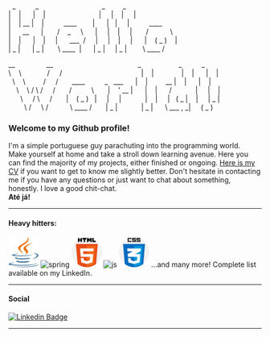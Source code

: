 &nbsp;&nbsp;_ &nbsp;&nbsp;&nbsp;&nbsp;&nbsp;&nbsp;&nbsp;&nbsp;&nbsp;_ &nbsp;&nbsp;&nbsp;&nbsp;&nbsp;&nbsp;&nbsp;&nbsp;&nbsp;&nbsp;&nbsp;&nbsp;&nbsp;&nbsp;&nbsp;&nbsp;&nbsp;&nbsp;&nbsp;&nbsp;&nbsp;&nbsp;&nbsp;&nbsp;&nbsp;&nbsp;&nbsp;&nbsp;&nbsp;&nbsp;&nbsp;_ &nbsp;&nbsp;&nbsp;&nbsp;&nbsp;&nbsp;&nbsp;&nbsp;_  
|&nbsp;&nbsp;&nbsp;&nbsp;|&nbsp;&nbsp;&nbsp;&nbsp;&nbsp;&nbsp;|&nbsp;&nbsp;&nbsp;&nbsp;| &nbsp;&nbsp;&nbsp;&nbsp;&nbsp;&nbsp;&nbsp;&nbsp;&nbsp;&nbsp;&nbsp;&nbsp;&nbsp;&nbsp;&nbsp;&nbsp;&nbsp;&nbsp;&nbsp;&nbsp;&nbsp;&nbsp;&nbsp;&nbsp;&nbsp; | &nbsp;&nbsp;&nbsp; | &nbsp;&nbsp; | &nbsp;&nbsp;&nbsp; |  
|&nbsp;&nbsp;&nbsp;&nbsp;|&nbsp;__  |&nbsp;&nbsp;&nbsp;&nbsp;|&nbsp;&nbsp;&nbsp;&nbsp;&nbsp;&nbsp;&nbsp;&nbsp;&nbsp;&nbsp;____ &nbsp;&nbsp;&nbsp;&nbsp;&nbsp;&nbsp; |  &nbsp;&nbsp;&nbsp;&nbsp; | &nbsp; | &nbsp;&nbsp;&nbsp; | &nbsp;&nbsp;&nbsp;&nbsp;&nbsp;&nbsp;&nbsp;&nbsp; ____   &nbsp;&nbsp;&nbsp;&nbsp;&nbsp;&nbsp;&nbsp;&nbsp;&nbsp;&nbsp;&nbsp;&nbsp;&nbsp;&nbsp;&nbsp;&nbsp;&nbsp;&nbsp;    
|&nbsp;&nbsp;&nbsp;&nbsp;&nbsp;&nbsp;__&nbsp;&nbsp;&nbsp;&nbsp;&nbsp;&nbsp;|&nbsp;&nbsp;&nbsp;&nbsp;&nbsp;&nbsp; / &nbsp;&nbsp; _ &nbsp;&nbsp;&nbsp; \  &nbsp;&nbsp;&nbsp;&nbsp; | &nbsp;&nbsp;&nbsp;&nbsp;| &nbsp;&nbsp; | &nbsp;&nbsp;&nbsp; | &nbsp;&nbsp;&nbsp;&nbsp;&nbsp; / &nbsp;&nbsp;&nbsp;&nbsp;&nbsp;&nbsp;&nbsp;&nbsp;&nbsp; \    
|&nbsp;&nbsp;&nbsp;&nbsp;|&nbsp;&nbsp;&nbsp;&nbsp;&nbsp;&nbsp;|&nbsp;&nbsp;&nbsp;&nbsp;|  &nbsp;&nbsp;&nbsp;&nbsp;|  &nbsp;&nbsp;&nbsp;&nbsp; ___ &nbsp;/  &nbsp;&nbsp;&nbsp; |&nbsp;&nbsp;&nbsp;&nbsp; |  &nbsp;&nbsp; | &nbsp;&nbsp;&nbsp; |  &nbsp;&nbsp;&nbsp;&nbsp; |  &nbsp;&nbsp; ( _ ) &nbsp;&nbsp; |  
|&nbsp;_&nbsp;|&nbsp;&nbsp;&nbsp;&nbsp;&nbsp;&nbsp;| _&nbsp;|  &nbsp;&nbsp;&nbsp;&nbsp;&nbsp;&nbsp;\  ____&nbsp;&nbsp;| &nbsp;&nbsp;&nbsp;&nbsp;&nbsp;|  _&nbsp;| &nbsp;&nbsp;&nbsp; | _&nbsp;| &nbsp;&nbsp;&nbsp;&nbsp;&nbsp;&nbsp; \ ____ / &nbsp;&nbsp;&nbsp;&nbsp;&nbsp;&nbsp;&nbsp;&nbsp;&nbsp;&nbsp;&nbsp;&nbsp;&nbsp;&nbsp;&nbsp;&nbsp;&nbsp;&nbsp;&nbsp;&nbsp;&nbsp;    

__  &nbsp;&nbsp;&nbsp;&nbsp;&nbsp;&nbsp;&nbsp;&nbsp;&nbsp;&nbsp;&nbsp;&nbsp;&nbsp;&nbsp; __  &nbsp;&nbsp;&nbsp;&nbsp;&nbsp;&nbsp;&nbsp;&nbsp;&nbsp;&nbsp;&nbsp;&nbsp;&nbsp;&nbsp;&nbsp;&nbsp;&nbsp;&nbsp;&nbsp;&nbsp;&nbsp;&nbsp;&nbsp;&nbsp;&nbsp;&nbsp;&nbsp;&nbsp;&nbsp;&nbsp;&nbsp;&nbsp;&nbsp;&nbsp;&nbsp;&nbsp;&nbsp;&nbsp;&nbsp;&nbsp;&nbsp; _ &nbsp;&nbsp;&nbsp;&nbsp;&nbsp;&nbsp;&nbsp;&nbsp;&nbsp;&nbsp;&nbsp;&nbsp;&nbsp;&nbsp;&nbsp;&nbsp;&nbsp; _ &nbsp;&nbsp;&nbsp;&nbsp;&nbsp;&nbsp;&nbsp;&nbsp; _    
\ &nbsp;&nbsp; \  &nbsp;&nbsp;&nbsp;&nbsp;&nbsp;&nbsp;&nbsp;&nbsp;&nbsp;&nbsp;&nbsp; /  &nbsp;&nbsp;&nbsp; / &nbsp;&nbsp;&nbsp;&nbsp;&nbsp;&nbsp;&nbsp;&nbsp;&nbsp;&nbsp;&nbsp;&nbsp;&nbsp;&nbsp;&nbsp;&nbsp;&nbsp;&nbsp;&nbsp;&nbsp;&nbsp;&nbsp;&nbsp;&nbsp;&nbsp;&nbsp;&nbsp;&nbsp;&nbsp;&nbsp;&nbsp;&nbsp;&nbsp;&nbsp;&nbsp;&nbsp;&nbsp;&nbsp; | &nbsp;&nbsp; | &nbsp;&nbsp;&nbsp;&nbsp;&nbsp;&nbsp;&nbsp;&nbsp;&nbsp;&nbsp;&nbsp;&nbsp; | &nbsp;&nbsp; |  &nbsp;&nbsp;&nbsp;&nbsp; | &nbsp;&nbsp; |        
&nbsp; \ &nbsp;&nbsp; \  &nbsp;&nbsp;&nbsp;&nbsp;&nbsp;&nbsp;&nbsp; /  &nbsp;&nbsp;&nbsp; /  &nbsp;&nbsp;&nbsp;&nbsp;&nbsp; ____  &nbsp;&nbsp;&nbsp;&nbsp;&nbsp;&nbsp;&nbsp;&nbsp; _ &nbsp; ___ &nbsp;&nbsp;&nbsp;&nbsp; |  &nbsp;&nbsp; | &nbsp;&nbsp;&nbsp;&nbsp;&nbsp;&nbsp;&nbsp; __ | &nbsp;&nbsp; |  &nbsp;&nbsp;&nbsp;&nbsp; | &nbsp;&nbsp; |           
&nbsp;&nbsp;&nbsp; \ &nbsp;&nbsp; \ / \ / &nbsp;&nbsp;&nbsp; /  &nbsp;&nbsp;&nbsp;&nbsp;&nbsp; /  &nbsp;&nbsp;&nbsp;&nbsp;&nbsp;&nbsp;&nbsp;&nbsp; \  &nbsp;&nbsp;&nbsp;&nbsp;&nbsp; | &nbsp;&nbsp; ' __ | &nbsp;&nbsp;&nbsp;&nbsp; | &nbsp;&nbsp; | &nbsp;&nbsp;&nbsp;&nbsp; / &nbsp;&nbsp;&nbsp;&nbsp;&nbsp;&nbsp;&nbsp;&nbsp;&nbsp;&nbsp; | &nbsp;&nbsp;&nbsp; | &nbsp;&nbsp; |             
&nbsp;&nbsp;&nbsp;&nbsp;&nbsp; \ &nbsp;&nbsp;&nbsp; / \  &nbsp;&nbsp;&nbsp; / &nbsp;&nbsp;&nbsp;&nbsp;&nbsp; |    &nbsp;&nbsp; ( _ )  &nbsp; |  &nbsp;&nbsp;&nbsp; |  &nbsp;&nbsp;&nbsp; |  &nbsp;&nbsp;&nbsp;&nbsp;&nbsp;&nbsp;&nbsp;&nbsp;&nbsp;&nbsp; | &nbsp;&nbsp; | &nbsp;&nbsp;&nbsp; | &nbsp; ( _ | &nbsp;&nbsp; | &nbsp;&nbsp;&nbsp; | _ |       
&nbsp;&nbsp;&nbsp;&nbsp;&nbsp;&nbsp;&nbsp; \ / &nbsp;&nbsp;&nbsp; \ / &nbsp;&nbsp;&nbsp;&nbsp;&nbsp;&nbsp;&nbsp;&nbsp;&nbsp; \ ____ / &nbsp;&nbsp;&nbsp;&nbsp;&nbsp; | _ | &nbsp;&nbsp;&nbsp;&nbsp;&nbsp;&nbsp;&nbsp;&nbsp;&nbsp;&nbsp; | _ |  &nbsp;&nbsp;&nbsp;&nbsp; \ ___ , _|  &nbsp;&nbsp;&nbsp; ( _ )

### Welcome to my Github profile!  

I'm a simple portuguese guy parachuting into the programming world.  
Make yourself at home and take a stroll down learning avenue. Here you can find the majority of my projects, either finished or ongoing. [Here is my CV](https://github.com/ShowMeTheGita/showmethegita/blob/master/cv-en-Guilherme-Silva_Github.pdf) if you want to get to know me slightly better. Don't hesitate in contacting me if you have any questions or just want to chat about something, honestly. I love a good chit-chat.  
<strong>Até já!</strong>
  
  ---
  
#### Heavy hitters:
<p align="left">
<img src="https://github.com/ShowMeTheGita/showmethegita/blob/master/logos/java-seeklogo.com.svg" alt="java" width="60" height="60"/>
<img src="https://upload.wikimedia.org/wikipedia/commons/4/44/Spring_Framework_Logo_2018.svg" alt="spring" width="60" height="60"/> 
<img src="https://github.com/ShowMeTheGita/showmethegita/blob/master/logos/html-5.svg" alt="html" width="60" height="60"/>
<img src="https://upload.wikimedia.org/wikipedia/commons/d/d4/Javascript-shield.svg" alt="js" width="60" height="60"/>
<img src="https://github.com/ShowMeTheGita/showmethegita/blob/master/logos/css.svg" alt="css" width="60" height="60"/>
...and many more! Complete list available on my LinkedIn.
</p>
  
---

#### Social  
[![Linkedin Badge](https://img.shields.io/badge/-LinkedIn-blue?style=flat-square&logo=Linkedin&logoColor=white&link=https://www.linkedin.com/in/filipeantoniomota/)](https://www.linkedin.com/in/gmmfsilva/)

---



                                                                                
                                                                                

